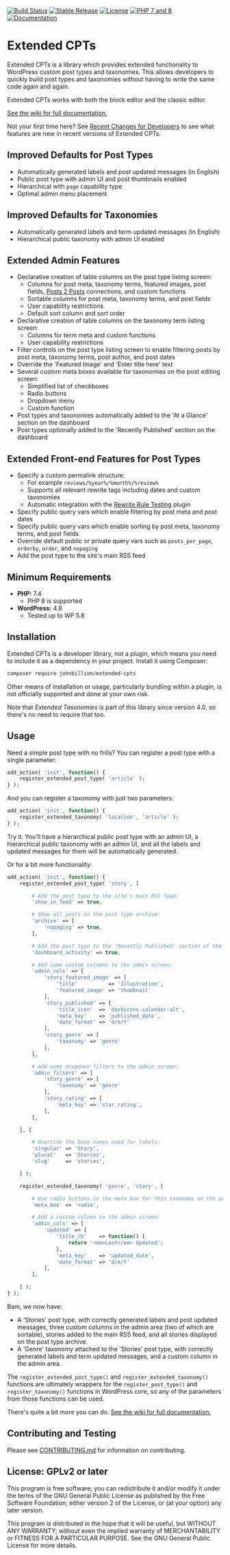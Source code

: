 [![Build Status](https://img.shields.io/github/workflow/status/johnbillion/extended-cpts/Test/develop?style=flat-square)](https://github.com/johnbillion/extended-cpts/actions)
[![Stable Release](https://img.shields.io/packagist/v/johnbillion/extended-cpts.svg)](https://packagist.org/packages/johnbillion/extended-cpts)
[![License](https://img.shields.io/badge/license-GPL_v2%2B-blue.svg)](https://github.com/johnbillion/extended-cpts/blob/trunk/LICENSE)
[![PHP 7 and 8](https://img.shields.io/badge/php-7%20/%208-blue.svg)](https://wordpress.org/support/update-php/)
[![Documentation](https://img.shields.io/badge/documentation-wiki-blue.svg)](https://github.com/johnbillion/extended-cpts/wiki)

# Extended CPTs #

Extended CPTs is a library which provides extended functionality to WordPress custom post types and taxonomies. This allows developers to quickly build post types and taxonomies without having to write the same code again and again.

Extended CPTs works with both the block editor and the classic editor.

[See the wiki for full documentation.](https://github.com/johnbillion/extended-cpts/wiki)

Not your first time here? See [Recent Changes for Developers](https://github.com/johnbillion/extended-cpts/wiki/Recent-Changes-for-Developers) to see what features are new in recent versions of Extended CPTs.

## Improved Defaults for Post Types ##

 * Automatically generated labels and post updated messages (in English)
 * Public post type with admin UI and post thumbnails enabled
 * Hierarchical with `page` capability type
 * Optimal admin menu placement

## Improved Defaults for Taxonomies ##

 * Automatically generated labels and term updated messages (in English)
 * Hierarchical public taxonomy with admin UI enabled

## Extended Admin Features ##

 * Declarative creation of table columns on the post type listing screen:
   * Columns for post meta, taxonomy terms, featured images, post fields, [Posts 2 Posts](https://wordpress.org/plugins/posts-to-posts/) connections, and custom functions
   * Sortable columns for post meta, taxonomy terms, and post fields
   * User capability restrictions
   * Default sort column and sort order
 * Declarative creation of table columns on the taxonomy term listing screen:
   * Columns for term meta and custom functions
   * User capability restrictions
 * Filter controls on the post type listing screen to enable filtering posts by post meta, taxonomy terms, post author, and post dates
 * Override the 'Featured Image' and 'Enter title here' text
 * Several custom meta boxes available for taxonomies on the post editing screen:
   * Simplified list of checkboxes
   * Radio buttons
   * Dropdown menu
   * Custom function
 * Post types and taxonomies automatically added to the 'At a Glance' section on the dashboard
 * Post types optionally added to the 'Recently Published' section on the dashboard

## Extended Front-end Features for Post Types ##

 * Specify a custom permalink structure:
   * For example `reviews/%year%/%month%/%review%`
   * Supports all relevant rewrite tags including dates and custom taxonomies
   * Automatic integration with the [Rewrite Rule Testing](https://wordpress.org/plugins/rewrite-testing/) plugin
 * Specify public query vars which enable filtering by post meta and post dates
 * Specify public query vars which enable sorting by post meta, taxonomy terms, and post fields
 * Override default public or private query vars such as `posts_per_page`, `orderby`, `order`, and `nopaging`
 * Add the post type to the site's main RSS feed

## Minimum Requirements ##

* **PHP:** 7.4  
  - PHP 8 is supported
* **WordPress:** 4.8  
  - Tested up to WP 5.8

## Installation ##

Extended CPTs is a developer library, not a plugin, which means you need to include it as a dependency in your project. Install it using Composer:

```bash
composer require johnbillion/extended-cpts
```

Other means of installation or usage, particularly bundling within a plugin, is not officially supported and done at your own risk.

Note that *Extended Taxonomies* is part of this library since version 4.0, so there's no need to require that too.

## Usage ##

Need a simple post type with no frills? You can register a post type with a single parameter:

```php
add_action( 'init', function() {
	register_extended_post_type( 'article' );
} );
```

And you can register a taxonomy with just two parameters:

```php
add_action( 'init', function() {
	register_extended_taxonomy( 'location', 'article' );
} );
```

Try it. You'll have a hierarchical public post type with an admin UI, a hierarchical public taxonomy with an admin UI, and all the labels and updated messages for them will be automatically generated.

Or for a bit more functionality:

```php
add_action( 'init', function() {
	register_extended_post_type( 'story', [

		# Add the post type to the site's main RSS feed:
		'show_in_feed' => true,

		# Show all posts on the post type archive:
		'archive' => [
			'nopaging' => true,
		],

		# Add the post type to the 'Recently Published' section of the dashboard:
		'dashboard_activity' => true,

		# Add some custom columns to the admin screen:
		'admin_cols' => [
			'story_featured_image' => [
				'title'          => 'Illustration',
				'featured_image' => 'thumbnail'
			],
			'story_published' => [
				'title_icon'  => 'dashicons-calendar-alt',
				'meta_key'    => 'published_date',
				'date_format' => 'd/m/Y'
			],
			'story_genre' => [
				'taxonomy' => 'genre'
			],
		],

		# Add some dropdown filters to the admin screen:
		'admin_filters' => [
			'story_genre' => [
				'taxonomy' => 'genre'
			],
			'story_rating' => [
				'meta_key' => 'star_rating',
			],
		],

	], [

		# Override the base names used for labels:
		'singular' => 'Story',
		'plural'   => 'Stories',
		'slug'     => 'stories',

	] );

	register_extended_taxonomy( 'genre', 'story', [

		# Use radio buttons in the meta box for this taxonomy on the post editing screen:
		'meta_box' => 'radio',

		# Add a custom column to the admin screen:
		'admin_cols' => [
			'updated' => [
				'title_cb'    => function() {
					return '<em>Last</em> Updated';
				},
				'meta_key'    => 'updated_date',
				'date_format' => 'd/m/Y'
			],
		],

	] );
} );
```

Bam, we now have:

* A 'Stories' post type, with correctly generated labels and post updated messages, three custom columns in the admin area (two of which are sortable), stories added to the main RSS feed, and all stories displayed on the post type archive.
* A 'Genre' taxonomy attached to the 'Stories' post type, with correctly generated labels and term updated messages, and a custom column in the admin area.

The `register_extended_post_type()` and `register_extended_taxonomy()` functions are ultimately wrappers for the `register_post_type()` and `register_taxonomy()` functions in WordPress core, so any of the parameters from those functions can be used.

There's quite a bit more you can do. [See the wiki for full documentation.](https://github.com/johnbillion/extended-cpts/wiki)

## Contributing and Testing ##

Please see [CONTRIBUTING.md](CONTRIBUTING.md) for information on contributing.

## License: GPLv2 or later ##

This program is free software; you can redistribute it and/or modify
it under the terms of the GNU General Public License as published by
the Free Software Foundation; either version 2 of the License, or
(at your option) any later version.

This program is distributed in the hope that it will be useful,
but WITHOUT ANY WARRANTY; without even the implied warranty of
MERCHANTABILITY or FITNESS FOR A PARTICULAR PURPOSE.  See the
GNU General Public License for more details.
